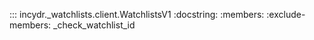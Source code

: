 
::: incydr._watchlists.client.WatchlistsV1
    :docstring:
    :members:
    :exclude-members: _check_watchlist_id
